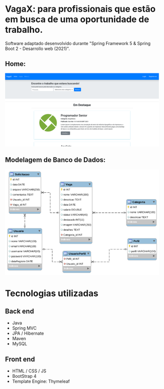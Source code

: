 # VagaX: para profissionais que estão em busca de uma oportunidade de trabalho.
Software adaptado desenvolvido durante "Spring Framework 5 &amp; Spring Boot 2 - Desarrollo web (2021)".


## Home:


![](https://github.com/mateusjose98/empregos-app/blob/main/img-layout/screenshot_2.png)


## Modelagem de Banco de Dados:


![](https://github.com/mateusjose98/empregos-app/blob/main/img-layout/modelagem-banco.png)


# Tecnologias utilizadas
## Back end
- Java
- Spring MVC
- JPA / Hibernate
- Maven
- MySQL
## Front end
- HTML / CSS / JS 
- BootStrap 4
- Template Engine: Thymeleaf
